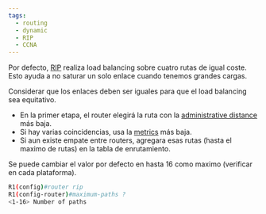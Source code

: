 ```yaml
---
tags:
  - routing
  - dynamic
  - RIP
  - CCNA
---
```


Por defecto, [RIP](RIP.md) realiza load balancing sobre cuatro rutas de igual coste. Esto ayuda a no saturar un solo enlace cuando tenemos grandes cargas. 

Considerar que los enlaces deben ser iguales para que el load balancing sea equitativo. 
- En la primer etapa, el router elegirá la ruta con la [administrative distance](administrative%20distance.md) más baja. 
- Si hay varias coincidencias, usa la [metrics](metrics.md) más baja. 
- Si aun existe empate entre routers, agregara esas rutas (hasta el maximo de rutas) en la tabla de enrutamiento.

Se puede cambiar el valor por defecto en hasta 16 como maximo (verificar en cada plataforma).

``` bash
R1(config)#router rip
R1(config-router)#maximum-paths ?
<1-16> Number of paths
```